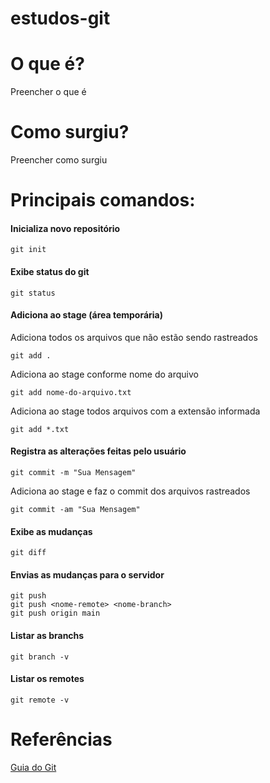 # estudos-git

# O que é?
Preencher o que é

# Como surgiu?
Preencher como surgiu

# Principais comandos:

#### Inicializa novo repositório
```
git init
```

#### Exibe status do git
```
git status
```

#### Adiciona ao stage (área temporária)
Adiciona todos os arquivos que não estão sendo rastreados

```
git add .
```

Adiciona ao stage conforme nome do arquivo
```
git add nome-do-arquivo.txt
```

Adiciona ao stage todos arquivos com a extensão informada
```
git add *.txt
```

#### Registra as alterações feitas pelo usuário

```
git commit -m "Sua Mensagem"
```

Adiciona ao stage e faz o commit dos arquivos rastreados
```
git commit -am "Sua Mensagem"
```

#### Exibe as mudanças
```
git diff
```

#### Envias as mudanças para o servidor

```
git push
git push <nome-remote> <nome-branch>
git push origin main
```

#### Listar as branchs
```
git branch -v
```


#### Listar os remotes
```
git remote -v
```

# Referências

[Guia do Git](https://rogerdudler.github.io/git-guide/index.pt_BR.html)

